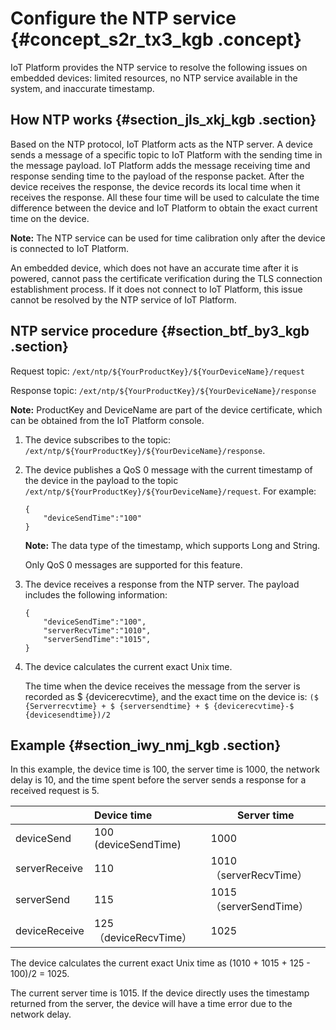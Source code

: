 # Configure the NTP service {#concept_s2r_tx3_kgb .concept}

IoT Platform provides the NTP service to resolve the following issues on embedded devices: limited resources, no NTP service available in the system, and inaccurate timestamp.

## How NTP works {#section_jls_xkj_kgb .section}

Based on the NTP protocol, IoT Platform acts as the NTP server. A device sends a message of a specific topic to IoT Platform with the sending time in the message payload. IoT Platform adds the message receiving time and response sending time to the payload of the response packet. After the device receives the response, the device records its local time when it receives the response. All these four time will be used to calculate the time difference between the device and IoT Platform to obtain the exact current time on the device.

**Note:** The NTP service can be used for time calibration only after the device is connected to IoT Platform.

An embedded device, which does not have an accurate time after it is powered, cannot pass the certificate verification during the TLS connection establishment process. If it does not connect to IoT Platform, this issue cannot be resolved by the NTP service of IoT Platform.

## NTP service procedure {#section_btf_by3_kgb .section}

Request topic: `/ext/ntp/${YourProductKey}/${YourDeviceName}/request` 

Response topic: `/ext/ntp/${YourProductKey}/${YourDeviceName}/response` 

**Note:** ProductKey and DeviceName are part of the device certificate, which can be obtained from the IoT Platform console.

1.  The device subscribes to the topic: `/ext/ntp/${YourProductKey}/${YourDeviceName}/response`.
2.  The device publishes a QoS 0 message with the current timestamp of the device in the payload to the topic `/ext/ntp/${YourProductKey}/${YourDeviceName}/request`. For example:

    ``` {#codeblock_sr8_yzf_bcq}
    {
        "deviceSendTime":"100"
    }
    ```

    **Note:** The data type of the timestamp, which supports Long and String.

    Only QoS 0 messages are supported for this feature.

3.  The device receives a response from the NTP server. The payload includes the following information:

    ``` {#codeblock_740_bgu_t1p}
    {
        "deviceSendTime":"100",
        "serverRecvTime":"1010",
        "serverSendTime":"1015",
    }
    ```

4.  The device calculates the current exact Unix time.

    The time when the device receives the message from the server is recorded as $ \{devicerecvtime\}, and the exact time on the device is: `($ {Serverrecvtime} + $ {serversendtime} + $ {devicerecvtime}-$ {devicesendtime})/2` 


## Example {#section_iwy_nmj_kgb .section}

In this example, the device time is 100, the server time is 1000, the network delay is 10, and the time spent before the server sends a response for a received request is 5.

| |Device time|Server time|
|:-|:----------|-----------|
|deviceSend|100 \(deviceSendTime\)|1000|
|serverReceive|110|1010（serverRecvTime）|
|serverSend|115|1015（serverSendTime）|
|deviceReceive|125（deviceRecvTime）|1025|

The device calculates the current exact Unix time as \(1010 + 1015 + 125 - 100\)/2 = 1025.

The current server time is 1015. If the device directly uses the timestamp returned from the server, the device will have a time error due to the network delay.

